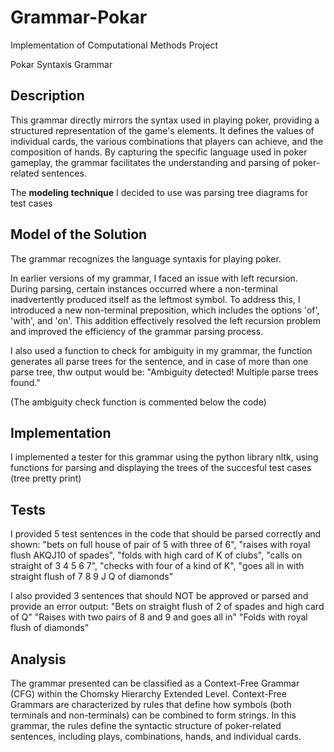 # Grammar-Pokar
Implementation of Computational Methods Project

Pokar Syntaxis Grammar

## Description
This grammar directly mirrors the syntax used in playing poker, providing a structured representation of the game's elements. It defines the values of individual cards, the various combinations that players can achieve, and the composition of hands. By capturing the specific language used in poker gameplay, the grammar facilitates the understanding and parsing of poker-related sentences.  

The **modeling technique** I decided to use was parsing tree diagrams for test cases 

## Model of the Solution

The grammar recognizes the language syntaxis for playing poker.

In earlier versions of my grammar, I faced an issue with left recursion. During parsing, certain instances occurred where a non-terminal inadvertently produced itself as the leftmost symbol. To address this, I introduced a new non-terminal preposition, which includes the options 'of', 'with', and 'on'. This addition effectively resolved the left recursion problem and improved the efficiency of the grammar parsing process.

I also used a function to check for ambiguity in my grammar, the function generates all parse trees for the sentence, and in case of more than one parse tree, thw output would be: "Ambiguity detected! Multiple parse trees found." 

(The ambiguity check function is commented below the code)

## Implementation
I implemented a tester for this grammar using the python library nltk, using functions for parsing and displaying the trees of the succesful test cases (tree pretty print) 

## Tests    
I provided 5 test sentences in the code that should be parsed correctly and shown:
    "bets on full house of pair of 5 with three of 6",
    "raises with royal flush AKQJ10 of spades",
    "folds with high card of K of clubs",
    "calls on straight of 3 4 5 6 7",
    "checks with four of a kind of K",
    "goes all in with straight flush of 7 8 9 J Q of diamonds"

I also provided 3 sentences that should NOT be approved or parsed and provide an error output:
    "Bets on straight flush of 2 of spades and high card of Q"
    "Raises with two pairs of 8 and 9 and goes all in"
    "Folds with royal flush of diamonds"

## Analysis

The grammar presented can be classified as a Context-Free Grammar (CFG) within the Chomsky Hierarchy Extended Level. Context-Free Grammars are characterized by rules that define how symbols (both terminals and non-terminals) can be combined to form strings. In this grammar, the rules define the syntactic structure of poker-related sentences, including plays, combinations, hands, and individual cards.


